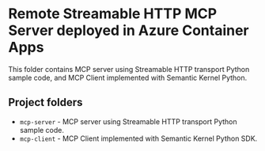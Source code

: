 # Remote Streamable HTTP MCP Server deployed in Azure Container Apps

This folder contains MCP server using Streamable HTTP transport Python sample code, and MCP Client implemented with Semantic Kernel Python.

## Project folders
- `mcp-server` - MCP server using Streamable HTTP transport Python sample code.
- `mcp-client` - MCP Client implemented with Semantic Kernel Python SDK. 